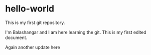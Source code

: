 # hello-world
This is my first git repository.

I'm Balashangar and I am here learning the git. This is my first edited document.

Again another update here 
